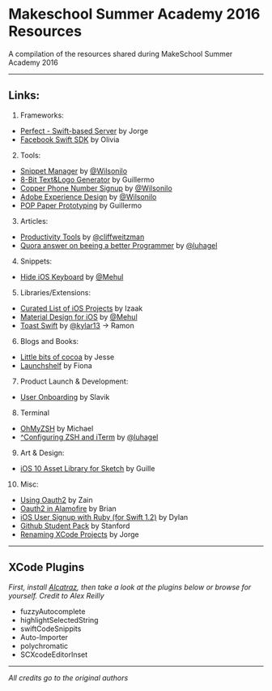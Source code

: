 # Makeschool Summer Academy 2016 Resources
A compilation of the resources shared during MakeSchool Summer Academy 2016

---

## Links:

1. Frameworks:
  * [Perfect - Swift-based Server](http://perfect.org/index.html) by Jorge
  * [Facebook Swift SDK](https://github.com/facebook/facebook-sdk-swift) by Olivia
2. Tools:
  * [Snippet Manager](http://getsourceapp.com/) by [@Wilsonilo](https://github.com/Wilsonilo)
  * [8-Bit Text&Logo Generator](http://textcraft.net/) by Guillermo 
  * [Copper Phone Number Signup](https://withcopper.com/) by [@Wilsonilo](https://github.com/Wilsonilo)
  * [Adobe Experience Design](http://www.adobe.com/de/products/experience-design.html) by [@Wilsonilo](https://github.com/Wilsonilo)
  * [POP Paper Prototyping](https://popapp.in/) by Guillermo
3. Articles:
  * [Productivity Tools](https://medium.com/@cliffweitzman/my-top-productivity-tools-e7c00b58f807#.z38j1i5j1) by [@cliffweitzman](https://github.com/cliffweitzmann)
  * [Quora answer on beeing a better Programmer](https://www.quora.com/What-are-some-traits-practices-of-experienced-good-programmers-that-every-beginner-programmer-should-know/answer/Ken-Mazaika?srid=KeX7) by [@luhagel](https://github.com/luhagel)
4. Snippets:
  * [Hide iOS Keyboard](https://gist.github.com/luhagel/652b960005a95c5c29ec21a52e74d700) by [@Mehul](https://github.com/mehulajith)
5. Libraries/Extensions:
  * [Curated List of iOS Projects](https://github.com/vsouza/awesome-ios) by Izaak
  * [Material Design for iOS](https://github.com/CosmicMind/Material) by [@Mehul](https://github.com/mehulajith)
  * [Toast Swift](https://github.com/scalessec/Toast-Swift) by [@kylar13](https://github.com/kylar13) -> Ramon
6. Blogs and Books:
  * [Little bits of cocoa](https://littlebitesofcocoa.com/) by Jesse
  * [Launchshelf](https://launchschool.com/books) by Fiona
7. Product Launch & Development:
  * [User Onboarding](http://www.useronboard.com/) by Slavik
8. Terminal
  * [OhMyZSH](http://ohmyz.sh/) by Michael
  * [^Configuring ZSH and iTerm](https://www.youtube.com/watch?v=rl7PzPAZDyY&list=PLu8EoSxDXHP7tXPJp5ZmUpuT7sFvrswzf) by [@luhagel](https://github.com/luhagel)
9. Art & Design:
  * [iOS 10 Asset Library for Sketch](http://ios10.greatsimple.io/) by Guille
10. Misc:
 * [Using Oauth2](http://iosdevelopertips.com/cocoa/launching-your-own-application-via-a-custom-url-scheme.html) by Zain
 * [Oauth2 in Alamofire](https://grokswift.com/alamofire-OAuth2/) by Brian
 * [iOS User Signup with Ruby (for Swift 1.2)](https://www.raywenderlich.com/85528/user-accounts-ios-ruby-rails-swift) by Dylan
 * [Github Student Pack](https://education.github.com/pack) by Stanford
 * [Renaming XCode Projects](https://www.youtube.com/watch?v=jRnVjtNLLLk) by Jorge

---

## XCode Plugins

_First, install [Alcatraz](http://alcatraz.io/), then take a look at the plugins below or browse for yourself. Credit to Alex Reilly_
+ fuzzyAutocomplete
+ highlightSelectedString
+ swiftCodeSnippits
+ Auto-Importer
+ polychromatic
+ SCXcodeEditorInset

---

_All credits go to the original authors_